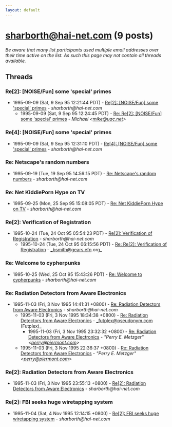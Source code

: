 ```yaml
---
layout: default
---
```


# sharborth@hai-net.com (9 posts)

_Be aware that many list participants used multiple email addresses over their time active on the list. As such this page may not contain all threads available._

## Threads

### Re[2]: [NOISE/Fun] some 'special' primes
+ 1995-09-09 (Sat, 9 Sep 95 12:21:44 PDT) - [Re[2]: [NOISE/Fun] some 'special' primes](/archive/1995/09/489c4432c6fff430a607ed89d5c7d0844952b2875c11b1ff7384b8dbd1510cb3) - _sharborth@hai-net.com_
  + 1995-09-09 (Sat, 9 Sep 95 12:24:45 PDT) - [Re: Re[2]: [NOISE/Fun] some 'special' primes](/archive/1995/09/d9af1f6a008ad811d9430d477d6d1d41e6a57ccfaac6cdf1891baef528692003) - _Michael \<mike@uac.net\>_

### Re[4]: [NOISE/Fun] some 'special' primes
+ 1995-09-09 (Sat, 9 Sep 95 12:31:10 PDT) - [Re[4]: [NOISE/Fun] some 'special' primes](/archive/1995/09/6314527c5fe126f17ce033c79d82c1aecaf5fef0f4867967be1e9a06739ee98b) - _sharborth@hai-net.com_

### Re: Netscape's random numbers
+ 1995-09-19 (Tue, 19 Sep 95 14:56:15 PDT) - [Re: Netscape's random numbers](/archive/1995/09/978f04d9f3ecc19dc8d4e38b5f49aa51a393bbb5c3d31cafcb46c7ba18367a00) - _sharborth@hai-net.com_

### Re: Net KiddiePorn Hype on TV
+ 1995-09-25 (Mon, 25 Sep 95 15:08:05 PDT) - [Re: Net KiddiePorn Hype on TV](/archive/1995/09/dfacfc5c538812e0780197c125221b86084103d4efbaa8e01738a4390b7def03) - _sharborth@hai-net.com_

### Re[2]: Verification of Registration
+ 1995-10-24 (Tue, 24 Oct 95 05:54:23 PDT) - [Re[2]: Verification of Registration](/archive/1995/10/0dffc7f8f8e3bcb3229721aeaa4b71b7c4177d11f3d2804636522af3a8b3ae58) - _sharborth@hai-net.com_
  + 1995-10-24 (Tue, 24 Oct 95 06:15:56 PDT) - [Re: Re[2]: Verification of Registration](/archive/1995/10/7fd0fc96c1d0d80c2e19a6e106cb9f24c940ece7762da950289887188f0fbb22) - _bsmith@gears.efn.org_

### Re: Welcome to cypherpunks
+ 1995-10-25 (Wed, 25 Oct 95 15:43:26 PDT) - [Re: Welcome to cypherpunks](/archive/1995/10/e7d68ea7ff1a9fcc4bd5228b2e6c65520b9db745a115dc2704ae28aeffde2f54) - _sharborth@hai-net.com_

### Re: Radiation Detectors from Aware Electronics
+ 1995-11-03 (Fri, 3 Nov 1995 14:41:31 +0800) - [Re: Radiation Detectors from Aware Electronics](/archive/1995/11/eb6010aad2349df30217f0878e2fa468c127ec2c33f0b9a1cff3be398fa0c1a7) - _sharborth@hai-net.com_
  + 1995-11-03 (Fri, 3 Nov 1995 18:34:38 +0800) - [Re: Radiation Detectors from Aware Electronics](/archive/1995/11/a63aedadb4e0ef34336d5fe8145e359128ec3a1e964747cb8d370a78f02b0a06) - _futplex@pseudonym.com (Futplex)_
    + 1995-11-03 (Fri, 3 Nov 1995 23:32:32 +0800) - [Re: Radiation Detectors from Aware Electronics](/archive/1995/11/8224513154ab5b9ba8fbc88a193df32571b85cd5e4977048e8e1d12ddce93562) - _"Perry E. Metzger" \<perry@piermont.com\>_
  + 1995-11-03 (Fri, 3 Nov 1995 22:36:37 +0800) - [Re: Radiation Detectors from Aware Electronics](/archive/1995/11/420fb01705b8f0fb26d00989edd508f70da9e41bf35cdaecf34f136ba295a3bc) - _"Perry E. Metzger" \<perry@piermont.com\>_

### Re[2]: Radiation Detectors from Aware Electronics
+ 1995-11-03 (Fri, 3 Nov 1995 23:55:13 +0800) - [Re[2]: Radiation Detectors from Aware Electronics](/archive/1995/11/d2b0a6089c59cb5a1e894bcdc83156444baba8a0fbfc06b999a42402ef810fe2) - _sharborth@hai-net.com_

### Re[2]: FBI seeks huge wiretapping system
+ 1995-11-04 (Sat, 4 Nov 1995 12:14:15 +0800) - [Re[2]: FBI seeks huge wiretapping system](/archive/1995/11/c1e0f27b213d4501352193b41756f71fe6f93ab44eef988a81354a16dee2ef11) - _sharborth@hai-net.com_

